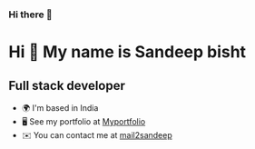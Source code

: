 ### Hi there 👋
<!--
   **sandeep-bist/sandeep-bist** is a ✨ _special_ ✨ repository because its `README.md` (this file) appears on your GitHub profile.
   
   Here are some ideas to get you started:
   
   - 🔭 I’m currently working on ...
   - 🌱 I’m currently learning ...
   - 👯 I’m looking to collaborate on ...
   - 🤔 I’m looking for help with ...
   - 💬 Ask me about ...
   - 📫 How to reach me: ...
   - 😄 Pronouns: ...
   - ⚡ Fun fact: ...
   -->
Hi 👋 My name is Sandeep bisht
==============================
Full stack developer
--------------------
*   🌍  I'm based in India
*   🖥️  See my portfolio at [Myportfolio](https://about.me/isandeepbisht)
*   ✉️  You can contact me at [mail2sandeep](mailto:sandeep.bisht.codes@gmail.com)
